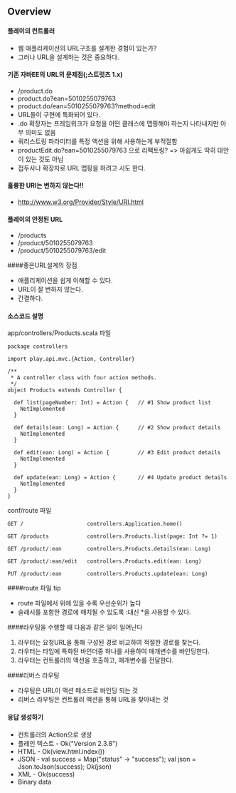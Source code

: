 ## Overview
#### 플레이의 컨트롤러
- 웹 애플리케이션의 URL구조를 설계한 경험이 있는가?
- 그러나 URL을 설계하는 것은 중요하다.

#### 기존 자바EE의 URL의 문제점(;스트럿츠 1.x)
- /product.do
- product.do?ean=5010255079763
- product.do/ean=5010255079763?method=edit
- URL들이 구현에 특화되어 있다.
- .do 확장자는 프레임워크가 요청을 어떤 클래스에 맵핑해야 하는지 나타내지만 아무 의미도 없음
- 쿼리스트링 파라미터를 특정 액션을 위해 사용하는게 부적절함
- productEdit.do?ean=5010255079763 으로 리팩토링? => 아쉽게도 딱히 대안이 있는 것도 아님
- 접두사나 확장자로 URL 맵핑을 하려고 시도 한다.

#### 훌륭한 URI는 변하지 않는다!!
- http://www.w3.org/Provider/Style/URI.html

#### 플레이의 안정된 URL
- /products
- /product/5010255079763
- /product/5010255079763/edit

####좋은URL설계의 장점
- 애플리케이션을 쉽게 이해할 수 있다.
- URL이 잘 변하지 않는다.
- 간결하다.

#### 소스코드 설명
app/controllers/Products.scala 파일
```
package controllers

import play.api.mvc.{Action, Controller}

/**
 * A controller class with four action methods.
 */
object Products extends Controller {

  def list(pageNumber: Int) = Action {   // #1 Show product list
    NotImplemented
  }

  def details(ean: Long) = Action {      // #2 Show product details
    NotImplemented
  }

  def edit(ean: Long) = Action {         // #3 Edit product details
    NotImplemented
  }

  def update(ean: Long) = Action {       // #4 Update product details
    NotImplemented
  }
}
```

conf/route 파일
```
GET /                    controllers.Application.home()

GET /products            controllers.Products.list(page: Int ?= 1)

GET /product/:ean        controllers.Products.details(ean: Long)

GET /product/:ean/edit   controllers.Products.edit(ean: Long)

PUT /product/:ean        controllers.Products.update(ean: Long)
```

####route 파일 tip
- route 파일에서 위에 있을 수록 우선순위가 높다
- 슬래시를 포함한 경로에 매치될 수 있도록 :대신 *을 사용할 수 있다.

####라우팅을 수행할 때 다음과 같은 일이 일어난다
1. 라우터는 요청URL을 통해 구성된 경로 비교하여 적절한 경로를 찾는다.
2. 라우터는 타입에 특화된 바인더중 하나를 사용하여 매개변수를 바인딩한다.
3. 라우터는 컨트롤러의 액션을 호출하고, 매개변수를 전달한다.

####리버스 라우팅
- 라우팅은 URL이 액션 메소드로 바인딩 되는 것
- 리버스 라우팅은 컨트롤러 액션을 통해 URL을 찾아내는 것

#### 응답 생성하기
- 컨트롤러의 Action으로 생성
- 플레인 텍스트 - Ok("Version 2.3.8")
- HTML - Ok(view.html.index())
- JSON - val success = Map("status" -> "success");  val json = Json.toJson(success); Ok(json)
- XML - Ok(<status>success</status>)
- Binary data
